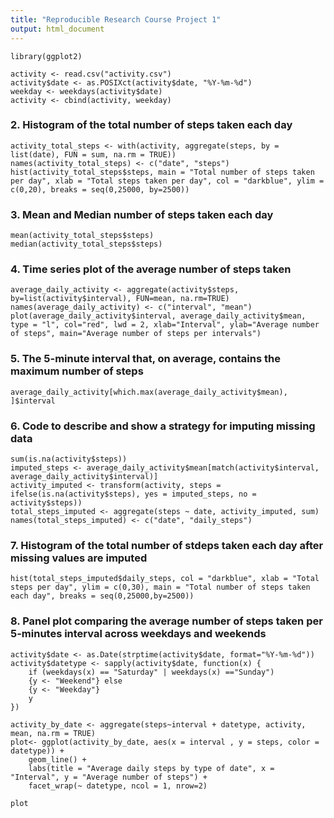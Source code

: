```yaml
---
title: "Reproducible Research Course Project 1"
output: html_document
---
```


```{r}
library(ggplot2)

activity <- read.csv("activity.csv")
activity$date <- as.POSIXct(activity$date, "%Y-%m-%d")
weekday <- weekdays(activity$date)
activity <- cbind(activity, weekday)

```

### 2. Histogram of the total number of steps taken each day

```{r}
activity_total_steps <- with(activity, aggregate(steps, by = list(date), FUN = sum, na.rm = TRUE))
names(activity_total_steps) <- c("date", "steps")
hist(activity_total_steps$steps, main = "Total number of steps taken per day", xlab = "Total steps taken per day", col = "darkblue", ylim = c(0,20), breaks = seq(0,25000, by=2500))

```


### 3. Mean and Median number of steps taken each day

```{r}
mean(activity_total_steps$steps)
median(activity_total_steps$steps)
```

### 4.  Time series plot of the average number of steps taken

```{r}
average_daily_activity <- aggregate(activity$steps, by=list(activity$interval), FUN=mean, na.rm=TRUE)
names(average_daily_activity) <- c("interval", "mean")
plot(average_daily_activity$interval, average_daily_activity$mean, type = "l", col="red", lwd = 2, xlab="Interval", ylab="Average number of steps", main="Average number of steps per intervals")
```

### 5. The 5-minute interval that, on average, contains the maximum number of steps

```{r}
average_daily_activity[which.max(average_daily_activity$mean), ]$interval
```

### 6. Code to describe and show a strategy for imputing missing data

```{r}
sum(is.na(activity$steps))
imputed_steps <- average_daily_activity$mean[match(activity$interval, average_daily_activity$interval)]
activity_imputed <- transform(activity, steps = ifelse(is.na(activity$steps), yes = imputed_steps, no = activity$steps))
total_steps_imputed <- aggregate(steps ~ date, activity_imputed, sum)
names(total_steps_imputed) <- c("date", "daily_steps")

```

### 7. Histogram of the total number of stdeps taken each day after missing values are imputed

```{r}
hist(total_steps_imputed$daily_steps, col = "darkblue", xlab = "Total steps per day", ylim = c(0,30), main = "Total number of steps taken each day", breaks = seq(0,25000,by=2500))

```

### 8. Panel plot comparing the average number of steps taken per 5-minutes interval across weekdays and weekends

```{r}
activity$date <- as.Date(strptime(activity$date, format="%Y-%m-%d"))
activity$datetype <- sapply(activity$date, function(x) {
    if (weekdays(x) == "Saturday" | weekdays(x) =="Sunday") 
    {y <- "Weekend"} else 
    {y <- "Weekday"}
    y
})

activity_by_date <- aggregate(steps~interval + datetype, activity, mean, na.rm = TRUE)
plot<- ggplot(activity_by_date, aes(x = interval , y = steps, color = datetype)) +
    geom_line() +
    labs(title = "Average daily steps by type of date", x = "Interval", y = "Average number of steps") +
    facet_wrap(~ datetype, ncol = 1, nrow=2)

plot
```


